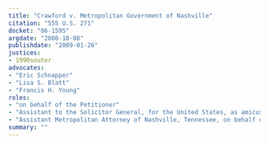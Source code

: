 ```yaml
---
title: "Crawford v. Metropolitan Government of Nashville"
citation: "555 U.S. 271"
docket: "06-1595"
argdate: "2008-10-08"
publishdate: "2009-01-26"
justices:
- 1990souter
advocates:
- "Eric Schnapper"
- "Lisa S. Blatt"
- "Francis H. Young"
roles:
- "on behalf of the Petitioner"
- "Assistant to the Solicitor General, for the United States, as amicus curiae, supporting the Petitioner"
- "Assistant Metropolitan Attorney of Nashville, Tennessee, on behalf of the Respondent"
summary: ""
---
```


